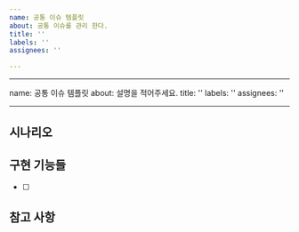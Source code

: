 ```yaml
---
name: 공통 이슈 템플릿
about: 공통 이슈를 관리 한다.
title: ''
labels: ''
assignees: ''

---
```


---
name: 공통 이슈 템플릿
about: 설명을 적어주세요.
title: ''
labels: ''
assignees: ''

---

## 시나리오
>
## 구현 기능들
- [ ]
## 참고 사항
